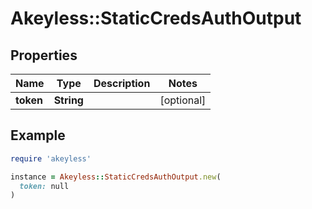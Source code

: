 # Akeyless::StaticCredsAuthOutput

## Properties

| Name | Type | Description | Notes |
| ---- | ---- | ----------- | ----- |
| **token** | **String** |  | [optional] |

## Example

```ruby
require 'akeyless'

instance = Akeyless::StaticCredsAuthOutput.new(
  token: null
)
```

